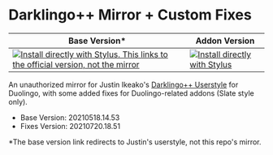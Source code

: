 # Darklingo++ Mirror + Custom Fixes

Base Version* | Addon Version
------------ | -------------
[![Install directly with Stylus. This links to the official version, not the mirror](https://img.shields.io/badge/Install%20%20with-Stylus-00adad.svg?style=for-the-badge&logo=stylus)](https://cdn.jsdelivr.net/gh/33kk/uso-archive@flomaster/data/usercss/169205.user.css) | [![Install directly with Stylus](https://img.shields.io/badge/Install%20%20with-Stylus-00adad.svg?style=for-the-badge&logo=stylus)](https://raw.githubusercontent.com/ZykeDev/darklingo-mirror/main/darklingo-addons.user.css)



An unauthorized mirror for Justin Ikeako's [Darklingo++ Userstyle](https://userstyles.org/styles/169205/darklingo) for Duolingo, with some added fixes for Duolingo-related addons (Slate style only).

* Base Version: 20210518.14.53
* Fixes Version: 20210720.18.51






*The base version link redirects to Justin's userstyle, not this repo's mirror.
